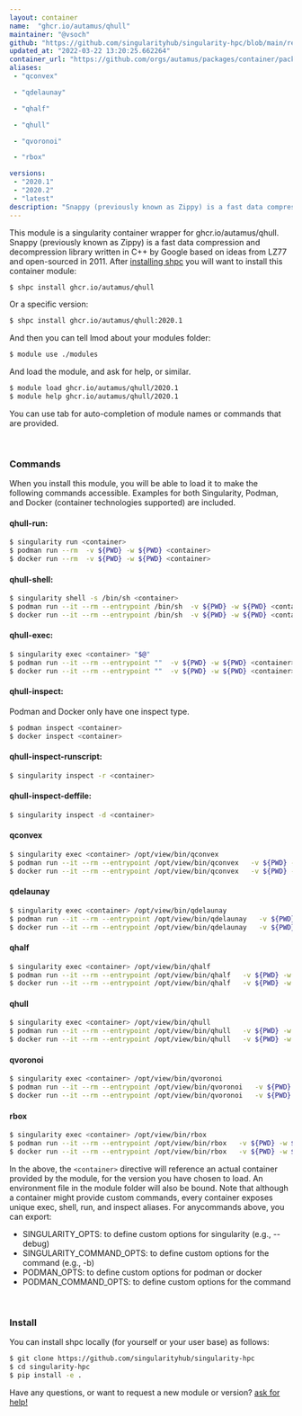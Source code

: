 ```yaml
---
layout: container
name:  "ghcr.io/autamus/qhull"
maintainer: "@vsoch"
github: "https://github.com/singularityhub/singularity-hpc/blob/main/registry/ghcr.io/autamus/qhull/container.yaml"
updated_at: "2022-03-22 13:20:25.662264"
container_url: "https://github.com/orgs/autamus/packages/container/package/qhull"
aliases:
 - "qconvex"

 - "qdelaunay"

 - "qhalf"

 - "qhull"

 - "qvoronoi"

 - "rbox"

versions:
 - "2020.1"
 - "2020.2"
 - "latest"
description: "Snappy (previously known as Zippy) is a fast data compression and decompression library written in C++ by Google based on ideas from LZ77 and open-sourced in 2011."
---
```


This module is a singularity container wrapper for ghcr.io/autamus/qhull.
Snappy (previously known as Zippy) is a fast data compression and decompression library written in C++ by Google based on ideas from LZ77 and open-sourced in 2011.
After [installing shpc](#install) you will want to install this container module:


```bash
$ shpc install ghcr.io/autamus/qhull
```

Or a specific version:

```bash
$ shpc install ghcr.io/autamus/qhull:2020.1
```

And then you can tell lmod about your modules folder:

```bash
$ module use ./modules
```

And load the module, and ask for help, or similar.

```bash
$ module load ghcr.io/autamus/qhull/2020.1
$ module help ghcr.io/autamus/qhull/2020.1
```

You can use tab for auto-completion of module names or commands that are provided.

<br>

### Commands

When you install this module, you will be able to load it to make the following commands accessible.
Examples for both Singularity, Podman, and Docker (container technologies supported) are included.

#### qhull-run:

```bash
$ singularity run <container>
$ podman run --rm  -v ${PWD} -w ${PWD} <container>
$ docker run --rm  -v ${PWD} -w ${PWD} <container>
```

#### qhull-shell:

```bash
$ singularity shell -s /bin/sh <container>
$ podman run --it --rm --entrypoint /bin/sh  -v ${PWD} -w ${PWD} <container>
$ docker run --it --rm --entrypoint /bin/sh  -v ${PWD} -w ${PWD} <container>
```

#### qhull-exec:

```bash
$ singularity exec <container> "$@"
$ podman run --it --rm --entrypoint ""  -v ${PWD} -w ${PWD} <container> "$@"
$ docker run --it --rm --entrypoint ""  -v ${PWD} -w ${PWD} <container> "$@"
```

#### qhull-inspect:

Podman and Docker only have one inspect type.

```bash
$ podman inspect <container>
$ docker inspect <container>
```

#### qhull-inspect-runscript:

```bash
$ singularity inspect -r <container>
```

#### qhull-inspect-deffile:

```bash
$ singularity inspect -d <container>
```


#### qconvex
       
```bash
$ singularity exec <container> /opt/view/bin/qconvex
$ podman run --it --rm --entrypoint /opt/view/bin/qconvex   -v ${PWD} -w ${PWD} <container> -c " $@"
$ docker run --it --rm --entrypoint /opt/view/bin/qconvex   -v ${PWD} -w ${PWD} <container> -c " $@"
```


#### qdelaunay
       
```bash
$ singularity exec <container> /opt/view/bin/qdelaunay
$ podman run --it --rm --entrypoint /opt/view/bin/qdelaunay   -v ${PWD} -w ${PWD} <container> -c " $@"
$ docker run --it --rm --entrypoint /opt/view/bin/qdelaunay   -v ${PWD} -w ${PWD} <container> -c " $@"
```


#### qhalf
       
```bash
$ singularity exec <container> /opt/view/bin/qhalf
$ podman run --it --rm --entrypoint /opt/view/bin/qhalf   -v ${PWD} -w ${PWD} <container> -c " $@"
$ docker run --it --rm --entrypoint /opt/view/bin/qhalf   -v ${PWD} -w ${PWD} <container> -c " $@"
```


#### qhull
       
```bash
$ singularity exec <container> /opt/view/bin/qhull
$ podman run --it --rm --entrypoint /opt/view/bin/qhull   -v ${PWD} -w ${PWD} <container> -c " $@"
$ docker run --it --rm --entrypoint /opt/view/bin/qhull   -v ${PWD} -w ${PWD} <container> -c " $@"
```


#### qvoronoi
       
```bash
$ singularity exec <container> /opt/view/bin/qvoronoi
$ podman run --it --rm --entrypoint /opt/view/bin/qvoronoi   -v ${PWD} -w ${PWD} <container> -c " $@"
$ docker run --it --rm --entrypoint /opt/view/bin/qvoronoi   -v ${PWD} -w ${PWD} <container> -c " $@"
```


#### rbox
       
```bash
$ singularity exec <container> /opt/view/bin/rbox
$ podman run --it --rm --entrypoint /opt/view/bin/rbox   -v ${PWD} -w ${PWD} <container> -c " $@"
$ docker run --it --rm --entrypoint /opt/view/bin/rbox   -v ${PWD} -w ${PWD} <container> -c " $@"
```



In the above, the `<container>` directive will reference an actual container provided
by the module, for the version you have chosen to load. An environment file in the
module folder will also be bound. Note that although a container
might provide custom commands, every container exposes unique exec, shell, run, and
inspect aliases. For anycommands above, you can export:

 - SINGULARITY_OPTS: to define custom options for singularity (e.g., --debug)
 - SINGULARITY_COMMAND_OPTS: to define custom options for the command (e.g., -b)
 - PODMAN_OPTS: to define custom options for podman or docker
 - PODMAN_COMMAND_OPTS: to define custom options for the command

<br>
  
### Install

You can install shpc locally (for yourself or your user base) as follows:

```bash
$ git clone https://github.com/singularityhub/singularity-hpc
$ cd singularity-hpc
$ pip install -e .
```

Have any questions, or want to request a new module or version? [ask for help!](https://github.com/singularityhub/singularity-hpc/issues)